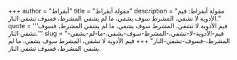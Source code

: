 +++
author = "أبقراط"
title = "مقولة أبقراط"
description = "مقولة أبقراط: فيم الأدوية لا تشفي، المشرط سوف يشفي، ما لم يشفي المشرط، فسوف تشفي النار."
quote = '''فيم الأدوية لا تشفي، المشرط سوف يشفي، ما لم يشفي المشرط، فسوف تشفي النار.'''
slug = "فيم-الأدوية-لا-تشفي،-المشرط-سوف-يشفي،-ما-لم-يشفي-المشرط،-فسوف-تشفي-النار"
+++
فيم الأدوية لا تشفي، المشرط سوف يشفي، ما لم يشفي المشرط، فسوف تشفي النار.

